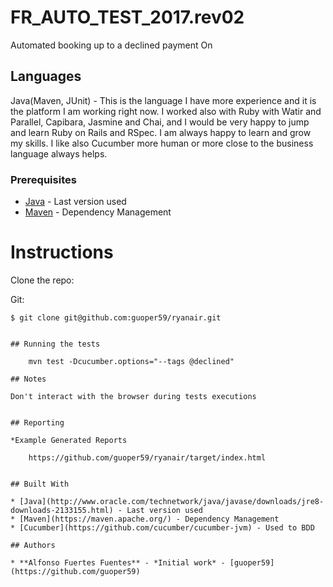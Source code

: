 # FR_AUTO_TEST_2017.rev02

Automated booking up to a declined payment On

## Languages

Java(Maven, JUnit) - This is the language I have more experience and it is the platform I am working right now.
I worked also with Ruby with Watir and Parallel, Capibara,
Jasmine and Chai, and I would be very happy to jump and learn Ruby on Rails and RSpec.
I am always happy to learn and grow my skills.
I like also Cucumber more human or more close to the business language always helps.

### Prerequisites

* [Java](http://www.oracle.com/technetwork/java/javase/downloads/jre8-downloads-2133155.html) - Last version used
* [Maven](https://maven.apache.org/) - Dependency Management

# Instructions

Clone the repo:

Git:
```
$ git clone git@github.com:guoper59/ryanair.git


## Running the tests

    mvn test -Dcucumber.options="--tags @declined"

## Notes

Don't interact with the browser during tests executions


## Reporting

*Example Generated Reports

    https://github.com/guoper59/ryanair/target/index.html


## Built With

* [Java](http://www.oracle.com/technetwork/java/javase/downloads/jre8-downloads-2133155.html) - Last version used
* [Maven](https://maven.apache.org/) - Dependency Management
* [Cucumber](https://github.com/cucumber/cucumber-jvm) - Used to BDD

## Authors

* **Alfonso Fuertes Fuentes** - *Initial work* - [guoper59](https://github.com/guoper59)



